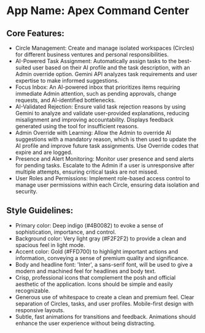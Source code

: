 # **App Name**: Apex Command Center

## Core Features:

- Circle Management: Create and manage isolated workspaces (Circles) for different business ventures and personal responsibilities.
- AI-Powered Task Assignment: Automatically assign tasks to the best-suited user based on their AI profile and the task description, with an Admin override option. Gemini API analyzes task requirements and user expertise to make informed suggestions.
- Focus Inbox: An AI-powered inbox that prioritizes items requiring immediate Admin attention, such as pending approvals, change requests, and AI-identified bottlenecks.
- AI-Validated Rejection: Ensure valid task rejection reasons by using Gemini to analyze and validate user-provided explanations, reducing misalignment and improving accountability. Displays feedback generated using the tool for insufficient reasons.
- Admin Override with Learning: Allow the Admin to override AI suggestions with a mandatory reason, which is then used to update the AI profile and improve future task assignments. Use Override codes that expire and are logged.
- Presence and Alert Monitoring: Monitor user presence and send alerts for pending tasks. Escalate to the Admin if a user is unresponsive after multiple attempts, ensuring critical tasks are not missed.
- User Roles and Permissions: Implement role-based access control to manage user permissions within each Circle, ensuring data isolation and security.

## Style Guidelines:

- Primary color: Deep indigo (#4B0082) to evoke a sense of sophistication, importance, and control.
- Background color: Very light gray (#F2F2F2) to provide a clean and spacious feel in light mode.
- Accent color: Gold (#FFD700) to highlight important actions and information, conveying a sense of premium quality and significance.
- Body and headline font: 'Inter', a sans-serif font, will be used to give a modern and machined feel for headlines and body text.
- Crisp, professional icons that complement the posh and official aesthetic of the application. Icons should be simple and easily recognizable.
- Generous use of whitespace to create a clean and premium feel. Clear separation of Circles, tasks, and user profiles. Mobile-first design with responsive layouts.
- Subtle, fast animations for transitions and feedback. Animations should enhance the user experience without being distracting.